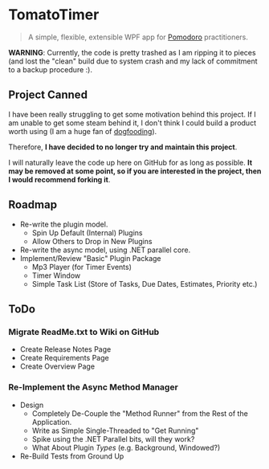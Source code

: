 # TomatoTimer

> A simple, flexible, extensible WPF app for [Pomodoro](http://www.pomodorotechnique.com/) practitioners.

**WARNING**: Currently, the code is pretty trashed as I am ripping it to pieces (and lost the "clean" build due to system crash and my lack of commitment to a backup procedure :).

## Project Canned

I have been really struggling to get some motivation behind this project. If I am unable to get some steam behind it, I don't think I could build a product worth using (I am a huge fan of [dogfooding](http://en.wikipedia.org/wiki/Eating_your_own_dog_food)).

Therefore, **I have decided to no longer try and maintain this project**.

I will naturally leave the code up here on GitHub for as long as possible. **It may be removed at some point, so if you are interested in the project, then I would recommend forking it**.

## Roadmap

- Re-write the plugin model.
	- Spin Up Default (Internal) Plugins
	- Allow Others to Drop in New Plugins
- Re-write the async model, using .NET parallel core.
- Implement/Review "Basic" Plugin Package
	- Mp3 Player (for Timer Events)
	- Timer Window
	- Simple Task List (Store of Tasks, Due Dates, Estimates, Priority etc.)

## ToDo

### Migrate ReadMe.txt to Wiki on GitHub
	
- Create Release Notes Page
- Create Requirements Page
- Create Overview Page
	
### Re-Implement the Async Method Manager

- Design
	- Completely De-Couple the "Method Runner" from the Rest of the Application.
	- Write as Simple Single-Threaded to "Get Running"
	- Spike using the .NET Parallel bits, will they work?
	- What About Plugin *Types* (e.g. Background, Windowed?)
- Re-Build Tests from Ground Up
